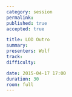 ```yaml
---
category: session
permalink: 
published: true
accepted: true

title: LOD Outro
summary:
presenters: Wolf
track:
difficulty:

date: 2015-04-17 17:00
duration: 30
room: full
---
```


<!-- This is an empty session so it doesn't need visible content -->
